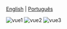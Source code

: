[English](./README.en.md) | [Português](./README.pt.md)


![vue1](https://github.com/user-attachments/assets/9276500d-ea8d-4178-af72-800fc350d089)
![vue2](https://github.com/user-attachments/assets/7c7c3801-a9bf-45cf-b2b4-57fdd6c4b4ab)
![vue3](https://github.com/user-attachments/assets/67e10788-02a4-4454-8872-c36d9bbe93d8)
